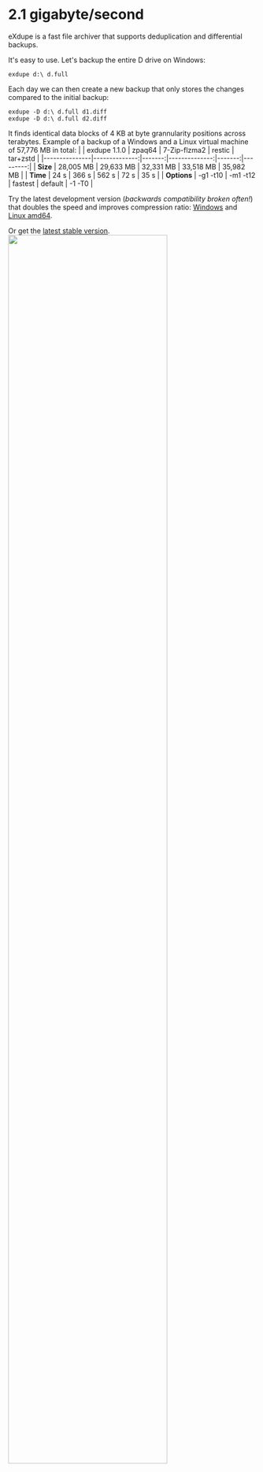 # 2.1 gigabyte/second
eXdupe is a fast file archiver that supports deduplication and differential backups.

It's easy to use. Let's backup the entire D drive on Windows:

`exdupe d:\ d.full`

Each day we can then create a new backup that only stores the changes compared to the initial backup:

`exdupe -D d:\ d.full d1.diff`<br>
`exdupe -D d:\ d.full d2.diff`<br>

It finds identical data blocks of 4 KB at byte grannularity positions across terabytes. Example of a backup of a Windows and a Linux virtual machine of 57,776 MB in total:
|               | exdupe 1.1.0 | zpaq64 | 7-Zip-flzma2 | restic | tar+zstd |
|---------------|--------------:|-------:|--------------:|-------:|---------:|
| **Size**          |     28,005 MB | 29,633 MB |     32,331 MB | 33,518 MB | 35,982 MB |
| **Time**          |          24 s |    366 s |         562 s |     72 s |     35 s |
| **Options**       |       -g1 -t10 | -m1 -t12 |       fastest | default |    -1 -T0 |

Try the latest development version (*backwards compatibility broken often!*) that doubles the speed and improves compression ratio: [Windows](https://github.com/rrrlasse/exdupe/raw/stuff/beta/exdupe21.exe) and [Linux amd64](https://github.com/rrrlasse/eXdupe/raw/stuff/beta/exdupe_1.1.0.dev21_linux_amd64.tar.gz).

Or get the [latest stable version](https://github.com/rrrlasse/eXdupe/releases/tag/v1.0.0).
<img src="https://github.com/rrrlasse/exdupe/blob/stuff/cmd.webp" width="80%">
